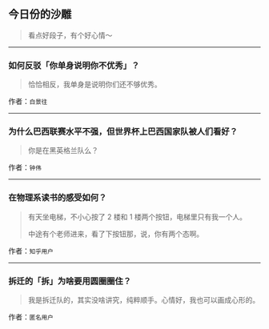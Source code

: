 ## 今日份的沙雕

> 看点好段子，有个好心情～


 
---

### 如何反驳「你单身说明你不优秀」？

> 恰恰相反，我单身是说明你们还不够优秀。


作者：`白景往`

---

### 为什么巴西联赛水平不强，但世界杯上巴西国家队被人们看好？

> 你是在黑英格兰队么？


作者：`钟伟`

---

### 在物理系读书的感受如何？

> 有天坐电梯，不小心按了 2 楼和 1 楼两个按钮，电梯里只有我一个人。
> 
> 中途有个老师进来，看了下按钮那，说，你有两个态啊。


作者：`知乎用户`

---

### 拆迁的「拆」为啥要用圆圈圈住？

> 我是拆迁队的，其实没啥讲究，纯粹顺手。心情好，我也可以画成心形的。


作者：`匿名用户`